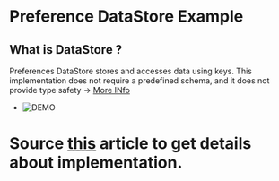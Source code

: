 # Preference DataStore Example

## What is DataStore ️?
Preferences DataStore stores and accesses data using keys. This implementation does not require a predefined schema, and it does not provide type safety -> [More INfo](https://developer.android.com/topic/libraries/architecture/datastore#prefs-vs-proto)
- ![DEMO](https://j.gifs.com/6X1rk7.gif)

# Source [this](https://medium.com/scalereal/hello-datastore-bye-sharedpreferences-android-f46c610b81d5) article to get details about implementation.
